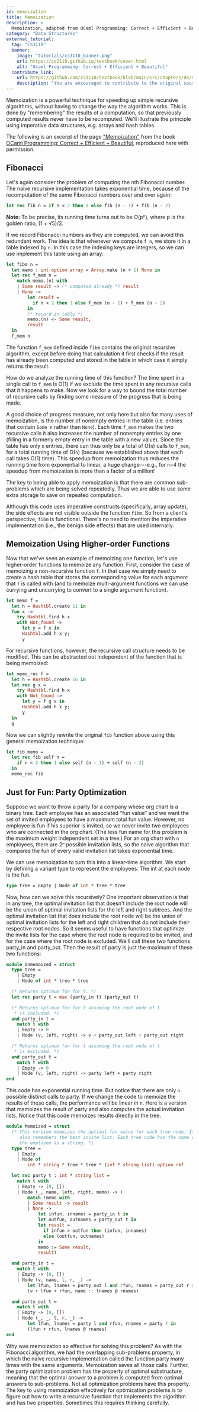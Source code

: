 ```yaml
---
id: memoization
title: Memoization
description: >
  Memoization, adapted from OCaml Programming: Correct + Efficient + Beautiful
category: "Data Structures"
external_tutorial:
  tag: "CS3110"
  banner:
    image: "tutorials/cs3110_banner.png"
    url: https://cs3110.github.io/textbook/cover.html
    alt: "Ocaml Programming: Correct + Efficient + Beautiful"
  contribute_link:
    url: https://github.com/cs3110/textbook/blob/main/src/chapters/ds/memoization.md
    description: "You are encouraged to contribute to the original sources of this page at the CS3110 GitHub repository."
---
```


Memoization is a powerful technique for speeding up simple recursive
algorithms, without having to change the way the algorithm works. This is done
by "remembering" the results of a computation, so that previously computed results
never have to be recomputed. We'll illustrate the principle using
imperative data structures, e.g. arrays and hash tables.

The following is an excerpt of the page ["Memoization"](https://cs3110.github.io/textbook/chapters/ds/memoization.html) from the book [OCaml Programming: Correct + Efficient + Beautiful](https://cs3110.github.io/textbook/cover.html), reproduced here with permission.

## Fibonacci

Let's again consider the problem of computing the nth Fibonacci number.
The naive recursive implementation takes exponential time, because of the
recomputation of the same Fibonacci numbers over and over again:

```ocaml
let rec fib n = if n < 2 then 1 else fib (n - 1) + fib (n - 2)
```

<div class="note">

**Note:** To be precise, its running time turns out to be O(p&#8319;), where p is the
golden ratio, (1 + &Sqrt;5)/2.
</div>

If we record Fibonacci numbers as they are computed, we can avoid this redundant
work. The idea is that whenever we compute `f n`, we store it in a table indexed
by `n`. In this case the indexing keys are integers, so we can use implement
this table using an array:

```ocaml
let fibm n =
  let memo : int option array = Array.make (n + 1) None in
  let rec f_mem n =
    match memo.(n) with
    | Some result -> (* computed already *) result
    | None ->
        let result =
          if n < 2 then 1 else f_mem (n - 1) + f_mem (n - 2)
        in
        (* record in table *)
        memo.(n) <- Some result;
        result
  in
  f_mem n
```

The function `f_mem` defined inside `fibm` contains the original recursive
algorithm, except before doing that calculation it first checks if the result
has already been computed and stored in the table in which case it simply
returns the result.

How do we analyze the running time of this function? The time spent in a single
call to `f_mem` is O(1) if we exclude the time spent in any recursive calls
that it happens to make. Now we look for a way to bound the total number of
recursive calls by finding some measure of the progress that is being made.

A good choice of progress measure, not only here but also for many uses of
memoization, is the number of nonempty entries in the table (i.e. entries that
contain `Some n` rather than `None`). Each time `f_mem` makes the two recursive
calls it also increases the number of nonempty entries by one (filling in a
formerly empty entry in the table with a new value). Since the table has only
`n` entries, there can thus only be a total of O(`n`) calls to `f_mem`, for a
total running time of O(`n`) (because we established above that each call takes
O(1) time). This speedup from memoization thus reduces the running time from
exponential to linear, a huge change---e.g., for `n`=4 the speedup from
memoization is more than a factor of a million!

The key to being able to apply memoization is that there are common sub-problems
which are being solved repeatedly. Thus we are able to use some extra storage to
save on repeated computation.

Although this code uses imperative constructs (specifically, array update), the
side effects are not visible outside the function `fibm`. So from a client's
perspective, `fibm` is functional. There's no need to mention the imperative
implementation (i.e., the benign side effects) that are used internally.

## Memoization Using Higher-order Functions

Now that we've seen an example of memoizing one function, let's use higher-order
functions to memoize any function. First, consider the case of memoizing a
non-recursive function `f`. In that case we simply need to create a hash table
that stores the corresponding value for each argument that `f` is called with
(and to memoize multi-argument functions we can use currying and uncurrying to
convert to a single argument function).

```ocaml
let memo f =
  let h = Hashtbl.create 11 in
  fun x ->
    try Hashtbl.find h x
    with Not_found ->
      let y = f x in
      Hashtbl.add h x y;
      y
```

For recursive functions, however, the recursive call structure needs to be
modified. This can be abstracted out independent of the function that is being
memoized:

```ocaml
let memo_rec f =
  let h = Hashtbl.create 16 in
  let rec g x =
    try Hashtbl.find h x
    with Not_found ->
      let y = f g x in
      Hashtbl.add h x y;
      y
  in
  g
```

Now we can slightly rewrite the original `fib` function above using this general
memoization technique:

```ocaml
let fib_memo =
  let rec fib self n =
    if n < 2 then 1 else self (n - 1) + self (n - 2)
  in
  memo_rec fib
```

## Just for Fun: Party Optimization

Suppose we want to throw a party for a company whose org chart is a binary tree.
Each employee has an associated “fun value” and we want the set of invited
employees to have a maximum total fun value. However, no employee is fun if his
superior is invited, so we never invite two employees who are connected in the
org chart. (The less fun name for this problem is the maximum weight independent
set in a tree.) For an org chart with `n` employees, there are 2&#8319; possible 
invitation lists, so the naive algorithm that compares the fun of every valid 
invitation list takes exponential time.

We can use memoization to turn this into a linear-time algorithm. We start by
defining a variant type to represent the employees. The int at each node is the
fun.

```ocaml
type tree = Empty | Node of int * tree * tree
```

Now, how can we solve this recursively? One important observation is that in any
tree, the optimal invitation list that doesn't include the root node will be the
union of optimal invitation lists for the left and right subtrees. And the
optimal invitation list that does include the root node will be the union of
optimal invitation lists for the left and right children that do not include
their respective root nodes. So it seems useful to have functions that optimize
the invite lists for the case where the root node is required to be invited, and
for the case where the root node is excluded. We'll call these two functions
party_in and party_out. Then the result of party is just the maximum of these
two functions:

```ocaml
module Unmemoized = struct
  type tree =
    | Empty
    | Node of int * tree * tree

  (* Returns optimum fun for t. *)
  let rec party t = max (party_in t) (party_out t)

  (* Returns optimum fun for t assuming the root node of t
   * is included. *)
  and party_in t =
    match t with
    | Empty -> 0
    | Node (v, left, right) -> v + party_out left + party_out right

  (* Returns optimum fun for t assuming the root node of t
   * is excluded. *)
  and party_out t =
    match t with
    | Empty -> 0
    | Node (v, left, right) -> party left + party right
end
```

This code has exponential running time. But notice that there are only `n`
possible distinct calls to party. If we change the code to memoize the results
of these calls, the performance will be linear in `n`. Here is a version that
memoizes the result of party and also computes the actual invitation lists.
Notice that this code memoizes results directly in the tree.

```ocaml
module Memoized = struct
  (* This version memoizes the optimal fun value for each tree node. It
     also remembers the best invite list. Each tree node has the name of
     the employee as a string. *)
  type tree =
    | Empty
    | Node of
        int * string * tree * tree * (int * string list) option ref

  let rec party t : int * string list =
    match t with
    | Empty -> (0, [])
    | Node (_, name, left, right, memo) -> (
        match !memo with
        | Some result -> result
        | None ->
            let infun, innames = party_in t in
            let outfun, outnames = party_out t in
            let result =
              if infun > outfun then (infun, innames)
              else (outfun, outnames)
            in
            memo := Some result;
            result)

  and party_in t =
    match t with
    | Empty -> (0, [])
    | Node (v, name, l, r, _) ->
        let lfun, lnames = party_out l and rfun, rnames = party_out r in
        (v + lfun + rfun, name :: lnames @ rnames)

  and party_out t =
    match t with
    | Empty -> (0, [])
    | Node (_, _, l, r, _) ->
        let lfun, lnames = party l and rfun, rnames = party r in
        (lfun + rfun, lnames @ rnames)
end
```

Why was memoization so effective for solving this problem? As with the Fibonacci
algorithm, we had the overlapping sub-problems property, in which the naive
recursive implementation called the function party many times with the same
arguments. Memoization saves all those calls. Further, the party optimization
problem has the property of optimal substructure, meaning that the optimal
answer to a problem is computed from optimal answers to sub-problems. Not all
optimization problems have this property. The key to using memoization
effectively for optimization problems is to figure out how to write a recursive
function that implements the algorithm and has two properties. Sometimes this
requires thinking carefully.

<!--
*****
MRC 7/22/21: the section below needs a lot more explanation. Also the value
`big` was undefined in the original notes, so the code didn't compile.
I added a definition of `target + 1` but IDK whether that's "big enough".
*****

## Optimal Line Breaking

Here is a more involved example. Suppose that we have some text that we want to
format as a paragraph within a certain column width. For example, we might have
to do this if we were writing a web browser. For simplicity we will assume that
all characters have the same width. A formatting of the text consists of
choosing certain pairs of words to put line breaks in between. For example, when
applied to the list of words in this paragraph, with width 60, we want output
like the following:

```ocaml
let it =
  ["Here is a more involved example of memoization. Suppose that",
   "we have some text that we want to format as a paragraph",
   ...
   "applied to the list of words in this paragraph, with width",
   "60, we want output like the following:"] : string list
```

A good formatting uses up a lot of each column, and also gives each line similar
widths. The greedy approach would be to just fill each line as much as possible,
but this can result in lines with very different lengths. For example, if we
format the string “this may be a difficult example” at a width of 13 characters,
we get a formatting that could be improved:

```text
this may be a
difficult
example
```

Note that the optimal splitting is:
```text
this may be
a difficult
example
```

The TeX formatting program does a good job of keeping line widths similar by
finding the formatting that minimizes the sum of the cube of the leftover space
in each line (except for the last). However, for `n` words, there are
$\Omega(2^n)$ possible formattings, so the algorithm can't possibly check them
all for large text inputs. Remarkably, we can use memoization to find the
optimal formatting efficiently. In fact, memoization is useful for many
optimization problems.

We start by writing a simple recursive algorithm to walk down the list and try
either inserting a line break after each word, or not inserting a linebreak:

```ocaml
(** Result of formatting a string. A result [(lst, n)] means a string
    was formatted into the lines in [lst], with a total sum-of-cubes
    cost of [n]. Invariant: the list is never empty. *)
type break_result = string list * int

(** Result: format the words in [words] into a list of lines optimally,
    minimizing the sum of the cubes of differences between the line
    lengths and [target]. Performance: worst-case time is exponential in
    the number of words. *)
let linebreak1 (words : string list) (target : int) : string list =
  let rec lb (clen : int) (words : string list) : break_result =
    match words with
    | [] -> ([ "" ], 0) (* no charge for last line *)
    | word :: rest ->
        (* Try two ways of doing it: (1) insert a linebreak right after
           current word, or (2) continue the current line. Pick the
           better one. *)
        let wlen = String.length word in
        let contlen = if clen = 0 then wlen else clen + 1 + wlen in
        let l1, c1' = lb 0 rest in
        let cube x = x * x * x in
        let c1 = c1' + cube (target - contlen) in
        if contlen <= target then
          match lb contlen rest with
          | [], _ -> failwith "invariant violated"
          | h2 :: t2, c2 ->
              if c1 < c2 then (word :: l1, c1)
              else
                ((if h2 = "" then word else word ^ " " ^ h2) :: t2, c2)
        else
          let big = target + 1 in
          (word :: l1, big)
  in
  let result, cost = lb 0 words in
  result
```

This algorithm is exponential because it computes all possible formattings. It
is therefore much too slow to be practical.

The key observation is that in the optimal formatting of a paragraph of text,
the formatting of the text past any given point is the optimal formatting of
just that text, given that its first character starts at the column position
where the prior formatted text ends. Thus, the formatting problem has optimal
substructure when cast in this way.

So if we compute the best formatting after a particular line break position,
that formatting is the best for all possible formattings of the text before the
break.

We can make `linebreak` take linear time by memoizing the best formatting for
the calls where `clen = 0`. (We could memoize all calls, but that wouldn't
improve speed much.) This requires just introducing a function `lb_mem` that
looks up and records memoized formatting results:

```ocaml
(** Result of formatting a string. A result [(lst, n)] means a string
    was formatted into the lines in [lst], with a total sum-of-cubes
    cost of [n]. Invariant: the list is never empty. *)
type break_result = string list * int

(* Same spec as linebreak1. Performance: worst-case time is linear in
   the number of words. *)
let linebreak2 (words : string list) (target : int) : string list =
  let memo : break_result option array =
    Array.make (List.length words + 1) None
  in
  let rec lb_mem (words : string list) : break_result =
    let n = List.length words in
    match Array.get memo n with
    | Some br -> br
    | None ->
        let br = lb 0 words in
        Array.set memo n (Some br);
        br
  and lb (clen : int) (words : string list) : break_result =
    match words with
    | [] -> ([ "" ], 0) (* no charge for last line *)
    | word :: rest -> (
        let wlen = String.length word in
        let contlen = if clen = 0 then wlen else clen + 1 + wlen in
        let l1, c1' = lb_mem rest in
        let c1 = c1' + cube (target - contlen) in
        if contlen > target then
          let big = target + 1 in
          (word :: l1, big)
        else
          match lb contlen rest with
          | [], _ -> failwith "invariant violated"
          | h2 :: t2, c2 ->
              if c1 < c2 then (word :: l1, c1)
              else
                ((if h2 = "" then word else word ^ " " ^ h2) :: t2, c2))
  in
  let result, cost = lb 0 words in
  result
```
-->
